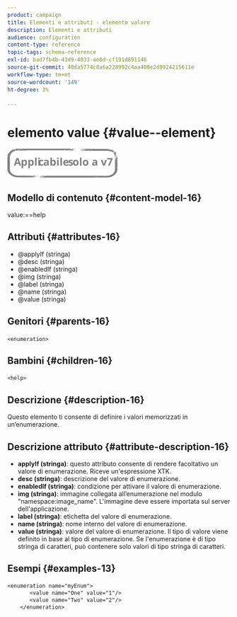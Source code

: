 ```yaml
---
product: campaign
title: Elementi e attributi - elemento valore
description: Elementi e attributi
audience: configuration
content-type: reference
topic-tags: schema-reference
exl-id: bad7fb4b-43d9-4033-ae0d-cf191d89114b
source-git-commit: 40da5774c8a6a228992c4aa400e2d9924215611e
workflow-type: tm+mt
source-wordcount: '149'
ht-degree: 3%

---
```


# elemento value {#value--element}

![](../../../assets/v7-only.svg)

## Modello di contenuto {#content-model-16}

value:==help

## Attributi {#attributes-16}

* @applyIf (stringa)
* @desc (stringa)
* @enabledIf (stringa)
* @img (stringa)
* @label (stringa)
* @name (stringa)
* @value (stringa)

## Genitori {#parents-16}

`<enumeration>`

## Bambini {#children-16}

`<help>`

## Descrizione {#description-16}

Questo elemento ti consente di definire i valori memorizzati in un’enumerazione.

## Descrizione attributo {#attribute-description-16}

* **applyIf (stringa)**: questo attributo consente di rendere facoltativo un valore di enumerazione. Riceve un&#39;espressione XTK.
* **desc (stringa)**: descrizione del valore di enumerazione.
* **enabledIf (stringa)**: condizione per attivare il valore di enumerazione.
* **img (stringa)**: immagine collegata all’enumerazione nel modulo &quot;namespace:image_name&quot;. L&#39;immagine deve essere importata sul server dell&#39;applicazione.
* **label (stringa)**: etichetta del valore di enumerazione.
* **name (stringa)**: nome interno del valore di enumerazione.
* **value (stringa)**: valore del valore di enumerazione. Il tipo di valore viene definito in base al tipo di enumerazione. Se l&#39;enumerazione è di tipo stringa di caratteri, può contenere solo valori di tipo stringa di caratteri.

## Esempi {#examples-13}

```
<enumeration name="myEnum">
       <value name="One" value="1"/>
       <value name="Two" value="2"/>
    </enumeration>
```
